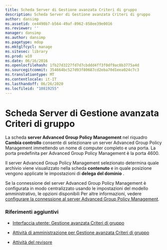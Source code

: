 ```yaml
---
title: Scheda Server di Gestione avanzata Criteri di gruppo
description: Scheda Server di Gestione avanzata Criteri di gruppo
author: dansimp
ms.assetid: ce4490b7-b564-49af-8962-858ee39e0016
ms.reviewer: ''
manager: dansimp
ms.author: dansimp
ms.pagetype: mdop
ms.mktglfcycl: manage
ms.sitesec: library
ms.prod: w10
ms.date: 06/16/2016
ms.openlocfilehash: 1fb27d3227fd7d7cbddd4ff3f0df9ac8b3775a4d
ms.sourcegitcommit: 354664bc527d93f80687cd2eba70d1eea024c7c3
ms.translationtype: MT
ms.contentlocale: it-IT
ms.lasthandoff: 06/26/2020
ms.locfileid: "10819255"
---
```

# Scheda Server di Gestione avanzata Criteri di gruppo


La scheda **server Advanced Group Policy Management** nel riquadro **Cambia controllo** consente di selezionare un server Advanced Group Policy Management immettendo un nome di computer completo e una porta. La porta predefinita per Advanced Group Policy Management è la porta 4600.

Il server Advanced Group Policy Management selezionato determina quale archivio viene visualizzato nella scheda **contenuto** e in quale posizione vengono applicate le impostazioni di **delega del dominio** .

Se la connessione del server Advanced Group Policy Management è configurata in modo centralizzato usando le impostazioni del modello amministrativo, le opzioni disponibili Per altre informazioni, vedere [configurare la connessione al server Advanced Group Policy Management](configure-the-agpm-server-connection.md).

### Riferimenti aggiuntivi

-   [Interfaccia utente: Gestione avanzata Criteri di gruppo](user-interface-advanced-group-policy-management.md)

-   [Attività di amministrazione per Gestione avanzata Criteri di gruppo](performing-agpm-administrator-tasks.md)

-   [Attività del revisore](performing-reviewer-tasks.md)

 

 





